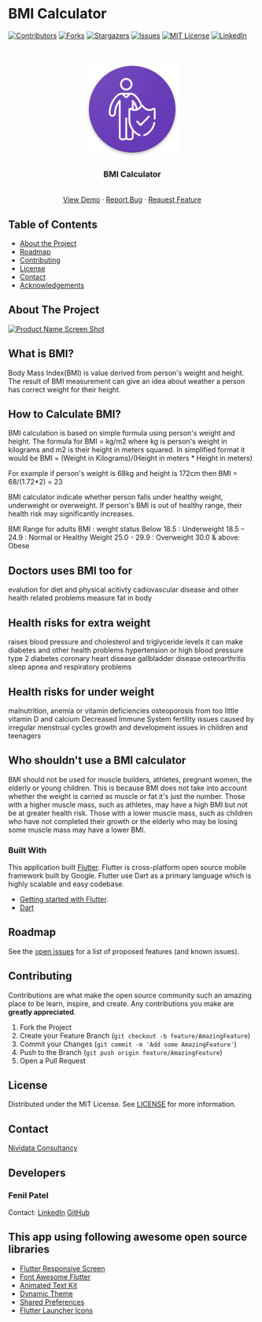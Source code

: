 # BMI Calculator
<!-- PROJECT SHIELDS -->
<!--
*** I'm using markdown "reference style" links for readability.
*** Reference links are enclosed in brackets [ ] instead of parentheses ( ).
*** See the bottom of this document for the declaration of the reference variables
*** for contributors-url, forks-url, etc. This is an optional, concise syntax you may use.
*** https://www.markdownguide.org/basic-syntax/#reference-style-links
-->
[![Contributors][contributors-shield]][contributors-url]
[![Forks][forks-shield]][forks-url]
[![Stargazers][stars-shield]][stars-url]
[![Issues][issues-shield]][issues-url]
[![MIT License][license-shield]][license-url]
[![LinkedIn][linkedin-shield]][linkedin-url]



<!-- PROJECT LOGO -->
<br />
<p align="center">
  <a href="https://github.com/Fenil-Nividata/FlutterBMI/blob/master/">
    <img src="ic_launcher.png">
  </a>

  <h3 align="center">BMI Calculator</h3>

  <p align="center">
    <br />
    <a href="https://play.google.com/store/apps/details?id=com.nividata.bmi_calculator&hl=en">View Demo</a>
    ·
    <a href="https://github.com/Fenil-Nividata/FlutterBMI/issues">Report Bug</a>
    ·
    <a href="https://github.com/Fenil-Nividata/FlutterBMI/issues">Request Feature</a>
  </p>
</p>



<!-- TABLE OF CONTENTS -->
## Table of Contents

* [About the Project](#about-the-project)
* [Roadmap](#roadmap)
* [Contributing](#contributing)
* [License](#license)
* [Contact](#contact)
* [Acknowledgements](#acknowledgements)


<!-- ABOUT THE PROJECT -->
## About The Project

[![Product Name Screen Shot][product-screenshot]](https://example.com)

## What is BMI?
Body Mass Index(BMI) is value derived from person's weight and height. The result of BMI measurement can give an idea about weather a person has correct weight for
their height.

## How to Calculate BMI?
BMI calculation is based on simple formula using person's weight and height.
The formula for BMI = kg/m2 where kg is person's weight in kilograms and m2 is their height in meters squared. In simplified format it would be
BMI = (Weight in Kilograms)/(Height in meters * Height in meters)

For example if person's weight is 68kg and height is 172cm then
BMI = 68/(1.72*2) = 23

BMI calculator indicate whether person falls under healthy weight, underweight or overweight. If person's BMI is out of healthy range, their health
risk may significantly increases.

BMI Range for adults
BMI : weight status
Below 18.5 : Underweight
18.5 – 24.9 : Normal or Healthy Weight
25.0 - 29.9 : Overweight
30.0 & above: Obese

## Doctors uses BMI too for
evalution for diet and physical acitivty
cadiovascular disease and other health related problems
measure fat in body

## Health risks for extra weight
raises blood pressure and cholesterol and triglyceride levels
it can make diabetes and other health problems
hypertension or high blood pressure
type 2 diabetes
coronary heart disease
gallbladder disease
osteoarthritis
sleep apnea and respiratory problems

## Health risks for under weight
malnutrition, anemia or vitamin deficiencies
osteoporosis from too little vitamin D and calcium
Decreased Immune System
fertility issues caused by irregular menstrual cycles
growth and development issues in children and teenagers

## Who shouldn't use a BMI calculator
BMI should not be used for muscle builders, athletes, pregnant women, the elderly or young children.
This is because BMI does not take into account whether the weight is carried as muscle or fat it's just the number. Those with a higher muscle mass, such as athletes, may have a high BMI but not be at greater health risk. Those with a lower muscle mass, such as children who have not completed their growth or the elderly who may be losing some muscle mass may have a lower BMI.

### Built With
This application built [Flutter](https://flutter.dev/). Flutter is cross-platform open source mobile framework built by Google. Flutter use Dart as a primary language which is highly scalable and easy codebase.
* [Getting started with Flutter](https://flutter.dev/docs).
* [Dart](https://dart.dev/)

<!-- ROADMAP -->
## Roadmap

See the [open issues](https://github.com/Fenil-Nividata/FlutterBMI/issues) for a list of proposed features (and known issues).


<!-- CONTRIBUTING -->
## Contributing

Contributions are what make the open source community such an amazing place to be learn, inspire, and create. Any contributions you make are **greatly appreciated**.

1. Fork the Project
2. Create your Feature Branch (`git checkout -b feature/AmazingFeature`)
3. Commit your Changes (`git commit -m 'Add some AmazingFeature'`)
4. Push to the Branch (`git push origin feature/AmazingFeature`)
5. Open a Pull Request

<!-- LICENSE -->
## License

Distributed under the MIT License. See [LICENSE](https://github.com/Fenil-Nividata/FlutterBMI/blob/master/LICENSE) for more information.

<!-- CONTACT -->
## Contact

[Nividata Consultancy](https://www.nividata.com/contact/)

## Developers

### Fenil Patel 
Contact: [LinkedIn](https://www.linkedin.com/in/fenilpatel23/)
         [GitHub](https://github.com/Fenscode)

<!-- ACKNOWLEDGEMENTS -->
## This app using following awesome open source libraries

* [Flutter Responsive Screen](https://www.webpagefx.com/tools/emoji-cheat-sheet)
* [Font Awesome Flutter](https://shields.io)
* [Animated Text Kit](https://choosealicense.com)
* [Dynamic Theme](https://pages.github.com)
* [Shared Preferences](https://daneden.github.io/animate.css)
* [Flutter Launcher Icons](https://connoratherton.com/loaders)


<!-- MARKDOWN LINKS & IMAGES -->
<!-- https://www.markdownguide.org/basic-syntax/#reference-style-links -->
[contributors-shield]: https://img.shields.io/github/contributors/othneildrew/Best-README-Template.svg?style=flat-square
[contributors-url]: https://github.com/Fenil-Nividata/FlutterBMI/graphs/contributors
[forks-shield]: https://img.shields.io/github/forks/othneildrew/Best-README-Template.svg?style=flat-square
[forks-url]: https://github.com/Fenil-Nividata/FlutterBMI/network/members
[stars-shield]: https://img.shields.io/github/stars/othneildrew/Best-README-Template.svg?style=flat-square
[stars-url]: https://github.com/Fenil-Nividata/FlutterBMI/stargazers
[issues-shield]: https://img.shields.io/github/issues/othneildrew/Best-README-Template.svg?style=flat-square
[issues-url]: https://github.com/Fenil-Nividata/FlutterBMI/issues
[license-shield]: https://img.shields.io/github/license/othneildrew/Best-README-Template.svg?style=flat-square
[license-url]: https://github.com/Fenil-Nividata/FlutterBMI/blob/master/LICENSE
[linkedin-shield]: https://img.shields.io/badge/-LinkedIn-black.svg?style=flat-square&logo=linkedin&colorB=555
[linkedin-url]: https://in.linkedin.com/company/nividataconsultancy
[product-screenshot]: images/screenshot.png

